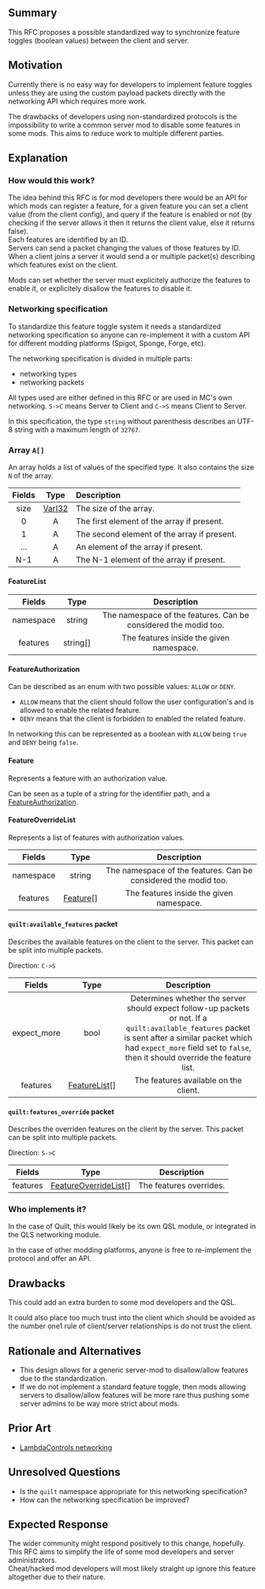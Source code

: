 ## Summary

This RFC proposes a possible standardized way to synchronize feature toggles (boolean values) between the client and server.


## Motivation

Currently there is no easy way for developers to implement feature toggles unless they are using the custom payload packets directly with the networking API which requires more work.

The drawbacks of developers using non-standardized protocols is the impossibility to write a common server mod to disable some features in some mods. This aims to reduce work to multiple different parties.


## Explanation

### How would this work?

The idea behind this RFC is for mod developers there would be an API for which mods can register a feature, for a given feature you can set a client value (from the client config), and query if the feature is enabled or not (by checking if the server allows it then it returns the client value, else it returns false).  
Each features are identified by an ID.  
Servers can send a packet changing the values of those features by ID.  
When a client joins a server it would send a or multiple packet(s) describing which features exist on the client.

Mods can set whether the server must explicitely authorize the features to enable it, or explicitely disallow the features to disable it.

### Networking specification

To standardize this feature toggle system it needs a standardized networking specification so anyone can re-implement it with a custom API for different modding platforms (Spigot, Sponge, Forge, etc).

The networking specification is divided in multiple parts:
 - networking types
 - networking packets

All types used are either defined in this RFC or are used in MC's own networking. `S->C` means Server to Client and `C->S` means Client to Server.

In this specification, the type `string` without parenthesis describes an UTF-8 string with a maximum length of `32767`.

### Array `A[]`

An array holds a list of values of the specified type.
It also contains the size `N` of the array.

| Fields | Type     | Description                                 |
|:------:|:--------:|:--------------------------------------------|
| size   | [VarI32] | The size of the array.                      |
| 0      | A        | The first element of the array if present.  |
| 1      | A        | The second element of the array if present. |
| ...    | A        | An element of the array if present.         |
| N-1    | A        | The N-1 element of the array if present.    |

#### FeatureList

| Fields    | Type     | Description                                                     |
|:---------:|:--------:|:---------------------------------------------------------------:|
| namespace | string   | The namespace of the features. Can be considered the modid too. |
| features  | string[] | The features inside the given namespace.                        |

#### FeatureAuthorization

Can be described as an enum with two possible values: `ALLOW` or `DENY`.

 - `ALLOW` means that the client should follow the user configuration's and is allowed to enable the related feature.
 - `DENY` means that the client is forbidden to enabled the related feature.

In networking this can be represented as a boolean with `ALLOW` being `true` and `DENY` being `false`.

#### Feature

Represents a feature with an authorization value.

Can be seen as a tuple of a string for the identifier path, and a [FeatureAuthorization].

#### FeatureOverrideList

Represents a list of features with authorization values.

| Fields    | Type     | Description                                                     |
|:---------:|:--------:|:---------------------------------------------------------------:|
| namespace | string   | The namespace of the features. Can be considered the modid too. |
| features  | [Feature]\[\] | The features inside the given namespace.                        |

#### `quilt:available_features` packet

Describes the available features on the client to the server. This packet can be split into multiple packets.

Direction: `C->S`

| Fields      | Type              | Description                                                     |
|:-----------:|:-----------------:|:---------------------------------------------------------------:|
| expect_more | bool              | Determines whether the server should expect follow-up packets or not. If a `quilt:available_features` packet is sent after a similar packet which had `expect_more` field set to `false`, then it should override the feature list. |
| features    | [FeatureList]\[\] | The features available on the client.                           |

#### `quilt:features_override` packet

Describes the overriden features on the client by the server. This packet can be split into multiple packets.

Direction: `S->C`

| Fields      | Type                      | Description             |
|:-----------:|:-------------------------:|:-----------------------:|
| features    | [FeatureOverrideList]\[\] | The features overrides. |

### Who implements it?

In the case of Quilt, this would likely be its own QSL module, or integrated in the QLS networking module.

In the case of other modding platforms, anyone is free to re-implement the protocol and offer an API.

## Drawbacks

This could add an extra burden to some mod developers and the QSL.

It could also place too much trust into the client which should be avoided as the number one1 rule of client/server relationships is do not trust the client.


## Rationale and Alternatives

- This design allows for a generic server-mod to disallow/allow features due to the standardization.
- If we do not implement a standard feature toggle, then mods allowing servers to disallow/allow features will be more rare thus pushing some server admins to be way more strict about mods.


## Prior Art

 - [LambdaControls networking](https://github.com/LambdAurora/LambdaControls/wiki/LambdaControls-Networking#lambdacontrolsfeature)


## Unresolved Questions

- Is the `quilt` namespace appropriate for this networking specification?
- How can the networking specification be improved?


## Expected Response

The wider community might respond positively to this change, hopefully. This RFC aims to simplify the life of some mod developers and server administrators.  
Cheat/hacked mod developers will most likely straight up ignore this feature altogether due to their nature.

[VarI32]: https://wiki.vg/Protocol#VarInt_and_VarLong "wiki.vg documentation"
[FeatureAuthorization]: #FeatureAuthorization "FeatureAuthorization enum"
[FeatureList]: #FeatureList "FeatureList object"
[Feature]: #Feature "Feature tuple"
[FeatureOverrideList]: #FeatureOverrideList "FeatureOverrideList object"

